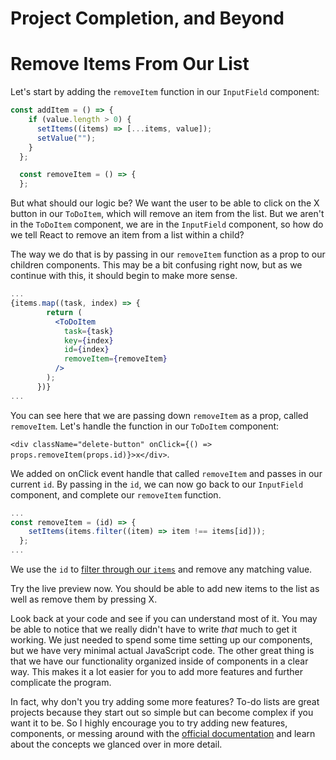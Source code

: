 # Project Completion, and Beyond

# Remove Items From Our List

Let's start by adding the `removeItem` function in our `InputField` component:

```jsx
const addItem = () => {
    if (value.length > 0) {
      setItems((items) => [...items, value]);
      setValue("");
    }
  };

  const removeItem = () => {
  };
```

But what should our logic be? We want the user to be able to click on the X button in our `ToDoItem`, which will remove an item from the list. But we aren't in the `ToDoItem` component, we are in the `InputField` component, so how do we tell React to remove an item from a list within a child?

The way we do that is by passing in our `removeItem` function as a prop to our children components. This may be a bit confusing right now, but as we continue with this, it should begin to make more sense. 

```jsx
...
{items.map((task, index) => {
        return (
          <ToDoItem
            task={task}
            key={index}
            id={index}
            removeItem={removeItem}
          />
        );
      })}
...
```

You can see here that we are passing down `removeItem` as a prop, called `removeItem`. Let's handle the function in our `ToDoItem` component:

`<div className="delete-button" onClick={() => props.removeItem(props.id)}>x</div>`.

We added on onClick event handle that called `removeItem` and passes in our current `id`. By passing in the `id`, we can now go back to our `InputField` component, and complete our `removeItem` function.

```jsx
...
const removeItem = (id) => {
    setItems(items.filter((item) => item !== items[id]));
  };
...
```

We use the `id` to [filter through our `items`](https://developer.mozilla.org/en-US/docs/Web/JavaScript/Reference/Global_Objects/Array/filter) and remove any matching value. 

Try the live preview now. You should be able to add new items to the list as well as remove them by pressing X. 

Look back at your code and see if you can understand most of it. You may be able to notice that we really didn't have to write *that* much to get it working. We just needed to spend some time setting up our components, but we have very minimal actual JavaScript code. The other great thing is that we have our functionality organized inside of components in a clear way. This makes it a lot easier for you to add more features and further complicate the program. 

In fact, why don't you try adding some more features? To-do lists are great projects because they start out so simple but can become complex if you want it to be. So I highly encourage you to try adding new features, components, or messing around with the [official documentation](https://reactjs.org/docs/getting-started.html) and learn about the concepts we glanced over in more detail.
